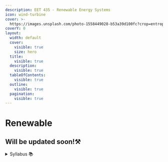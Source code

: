 ```yaml
---
description: EET 435 - Renewable Energy Systems
icon: wind-turbine
cover: >-
  https://images.unsplash.com/photo-1558449028-b53a39d100fc?crop=entropy&cs=srgb&fm=jpg&ixid=M3wxOTcwMjR8MHwxfHNlYXJjaHwxMHx8cmVuZXdhYmxlfGVufDB8fHx8MTc1MTU5NTY5Nnww&ixlib=rb-4.1.0&q=85
coverY: 0
layout:
  width: default
  cover:
    visible: true
    size: hero
  title:
    visible: true
  description:
    visible: true
  tableOfContents:
    visible: true
  outline:
    visible: true
  pagination:
    visible: true
---
```


# Renewable

## Will be updated soon!⚒️

<details>

<summary>Syllabus 📚</summary>

[EET 435](https://drive.google.com/file/d/1uhNrEPb7KcXVR3Tlq3YEyH3Aq-2kF4Q5/view?usp=sharing) 👈&#x20;

</details>
